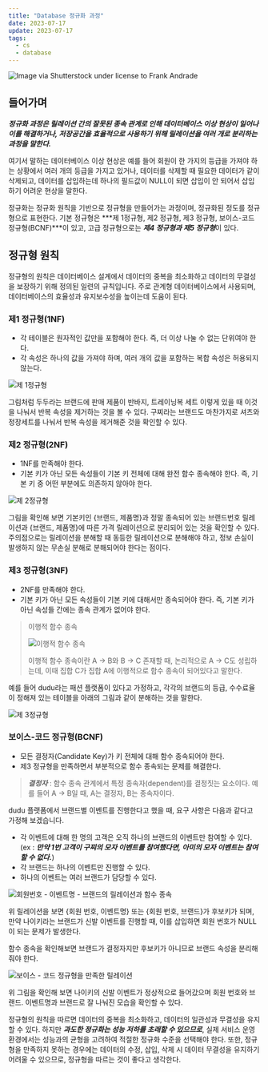 ```yaml
---
title: "Database 정규화 과정"
date: 2023-07-17
update: 2023-07-17
tags:
  - cs
  - database
---
```


![Image via Shutterstock under license to Frank Andrade](1.png)

## 들어가며

***정규화 과정은 릴레이션 간의 잘못된 종속 관계로 인해 데이터베이스 이상 현상이 일어나 이를 해결하거나, 저장공간을 효율적으로 사용하기 위해 릴레이션을 여러 개로 분리하는 과정을 말한다.***

여기서 말하는 데이터베이스 이상 현상은 예를 들어 회원이 한 가지의 등급을 가져야 하는 상황에서 여러 개의 등급을 가지고 있거나, 데이터를 삭제할 때 필요한 데이터가 같이 삭제되고, 데이터를 삽입하는데 하나의 필드값이 NULL이 되면 삽입이 안 되어서 삽입하기 어려운 현상을 말한다.

정규화는 정규화 원칙을 기반으로 정규형을 만들어가는 과정이며, 정규화된 정도를 정규형으로 표현한다. 기본 정규형은 ***제 1정규형, 제2 정규형, 제3 정규형, 보이스-코드 정규형(BCNF)***이 있고, 고급 정규형으로는 ***제4 정규형과 제5 정규형***이 있다.

## 정규형 원칙

정규형의 원칙은 데이터베이스 설계에서 데이터의 중복을 최소화하고 데이터의 무결성을 보장하기 위해 정의된 일련의 규칙입니다. 주로 관계형 데이터베이스에서 사용되며, 데이터베이스의 효율성과 유지보수성을 높이는데 도움이 된다.

### 제1 정규형(1NF)

- 각 테이블은 원자적인 값만을 포함해야 한다. 즉, 더 이상 나눌 수 없는 단위여야 한다.
- 각 속성은 하나의 값을 가져야 하며, 여러 개의 값을 포함하는 복합 속성은 허용되지 않는다.

![제 1정규형](2.png)

그림처럼 두두라는 브랜드에 판매 제품이 반바지, 트레이닝복 세트 이렇게 있을 때 이것을 나눠서 반복 속성을 제거하는 것을 볼 수 있다.
구찌라는 브랜드도 마찬가지로 셔츠와 정장세트를 나눠서 반복 속성을 제거해준 것을 확인할 수 있다.

### 제2 정규형(2NF)

- 1NF를 만족해야 한다.
- 기본 키가 아닌 모든 속성들이 기본 키 전체에 대해 완전 함수 종속해야 한다. 즉, 기본 키 중 어떤 부분에도 의존하지 않아야 한다.

![제 2정규형](3.png)

그림을 확인해 보면 기본키인 {브랜드, 제품명}과 정말 종속되어 있는 브랜드번호 릴레이션과 {브랜드, 제품명}에 따른 가격 릴레이션으로 분리되어 있는 것을 확인할 수 있다. 주의점으로는 릴레이션을 분해할 때 동등한 릴레이션으로  분해해야 하고, 정보 손실이 발생하지 않는 무손실 분해로 분해되어야 한다는 점이다.

### 제3 정규형(3NF)

- 2NF를 만족해야 한다.
- 기본 키가 아닌 모든 속성들이 기본 키에 대해서만 종속되어야 한다. 즉, 기본 키가 아닌 속성들 간에는 종속 관계가 없어야 한다.

> 이행적 함수 종속
> 
> ![이행적 함수 종속](7.png)
> 
> 이행적 함수 종속이란 A -> B와 B -> C 존재할 때, 논리적으로 A -> C도 성립하는데, 이때 집합 C가 집합 A에 이행적으로 함수 종속이 되어있다고 말한다.

예를 들어 dudu라는 패션 플랫폼이 있다고 가정하고, 각각의 브랜드의 등급, 수수료율이 정해져 있는 테이블을 아래의 그림과 같이 분해하는 것을 말한다.

![제 3정규형](4.png)

### 보이스-코드 정규형(BCNF)

- 모든 결정자(Candidate Key)가 키 전체에 대해 함수 종속되어야 한다.
- 제3 정규형을 만족하면서 부분적으로 함수 종속되는 문제를 해결한다.

> ***결정자*** : 함수 종속 관계에서 특정 종속자(dependent)를 결정짓는 요소이다. 예를 들어 A -> B일 때, A는 결정자, B는 종속자이다.

dudu 플랫폼에서 브랜드별 이벤트를 진행한다고 했을 때, 요구 사항은 다음과 같다고 가정해 보겠습니다.

- 각 이벤트에 대해 한 명의 고객은 오직 하나의 브랜드의 이벤트만 참여할 수 있다.
  (ex : ***만약 1번 고객이 구찌의 모자 이벤트를 참여했다면, 아미의 모자 이벤트는 참여할 수 없다.***)
- 각 브랜드는 하나의 이벤트만 진행할 수 있다.
- 하나의 이벤트는 여러 브랜드가 담당할 수 있다.

![회원번호 - 이벤트명 - 브랜드의 릴레이션과 함수 종속](5.png)

위 릴레이션을 보면 {회원 번호, 이벤트명} 또는 {회원 번호, 브랜드}가 후보키가 되며, 만약 나이키라는 브랜드가 신발 이벤트를 진행할 때, 이를 삽입하면 회원 번호가 NULL이 되는 문제가 발생한다.

함수 종속을 확인해보면 브랜드가 결정자지만 후보키가 아니므로 브랜드 속성을 분리해줘야 한다.

![보이스 - 코드 정규형을 만족한 릴레이션](6.png)

위 그림을 확인해 보면 나이키의 신발 이벤트가 정상적으로 들어갔으며 회원 번호와 브랜드. 이벤트명과 브랜드로 잘 나눠진 모습을 확인할 수 있다.

정규형의 원칙을 따르면 데이터의 중복을 최소화하고, 데이터의 일관성과 무결성을 유지할 수 있다. 하지만 ***과도한 정규화는 성능 저하를 초래할 수 있으므로***, 실제 서비스 운영 환경에서는 성능과의 균형을 고려하여 적절한 정규화 수준을 선택해야 한다. 또한, 정규형을 만족하지 못하는 경우에는 데이터의 수정, 삽입, 삭제 시 데이터 무결성을 유지하기 어려울 수 있으므로, 정규형을 따르는 것이 좋다고 생각한다.
